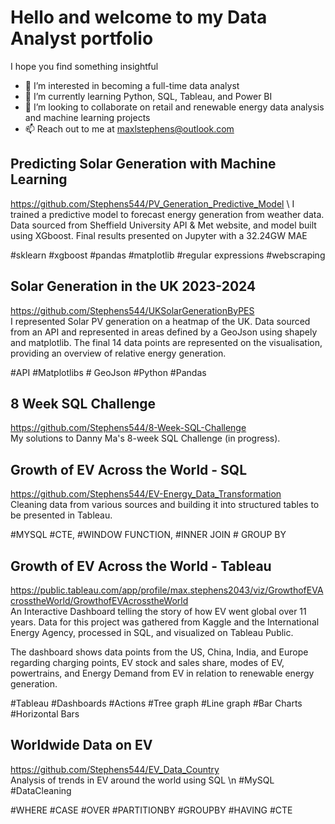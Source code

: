 
# Hello and welcome to my Data Analyst portfolio
I hope you find something insightful 
- 👀 I’m interested in becoming a full-time data analyst 
- 🌱 I’m currently learning Python, SQL, Tableau, and Power BI 
- 💞️ I’m looking to collaborate on retail and renewable energy data analysis and machine learning projects
- 📫 Reach out to me at maxlstephens@outlook.com

## Predicting Solar Generation with Machine Learning
https://github.com/Stephens544/PV_Generation_Predictive_Model \ 
I trained a predictive model to forecast energy generation from weather data. Data sourced from Sheffield University API & Met website, and model built using XGboost. Final results presented on Jupyter with a 32.24GW MAE

#sklearn #xgboost #pandas #matplotlib #regular expressions #webscraping 

## Solar Generation in the UK 2023-2024 
https://github.com/Stephens544/UKSolarGenerationByPES \
I represented Solar PV generation on a heatmap of the UK. Data sourced from an API and represented in areas defined by a GeoJson using shapely and matplotlib. The final 14 data points are represented on the visualisation, providing an overview of relative energy generation.   

#API #Matplotlibs # GeoJson #Python #Pandas

## 8 Week SQL Challenge 
https://github.com/Stephens544/8-Week-SQL-Challenge \
My solutions to Danny Ma's 8-week SQL Challenge (in progress). 

## Growth of EV Across the World - SQL
https://github.com/Stephens544/EV-Energy_Data_Transformation \
Cleaning data from various sources and building it into structured tables to be presented in Tableau.

#MYSQL #CTE, #WINDOW FUNCTION, #INNER JOIN # GROUP BY

## Growth of EV Across the World - Tableau 
https://public.tableau.com/app/profile/max.stephens2043/viz/GrowthofEVAcrosstheWorld/GrowthofEVAcrosstheWorld \
An Interactive Dashboard telling the story of how EV went global over 11 years. Data for this project was gathered from Kaggle and the International Energy Agency, processed in SQL, and visualized on Tableau Public.  

The dashboard shows data points from the US, China, India, and Europe regarding charging points, EV stock and sales share, modes of EV, powertrains, and Energy Demand from EV in relation to renewable energy generation.

#Tableau #Dashboards #Actions #Tree graph #Line graph #Bar Charts #Horizontal Bars

## Worldwide Data on EV
https://github.com/Stephens544/EV_Data_Country \
Analysis of trends in EV around the world using SQL \n #MySQL #DataCleaning

#WHERE #CASE #OVER #PARTITIONBY #GROUPBY #HAVING #CTE






